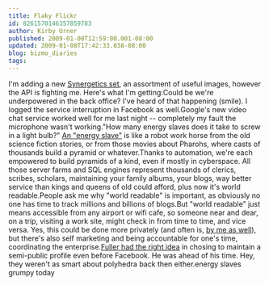 ```yaml
---
title: Flaky Flickr
id: 8261570146357859783
author: Kirby Urner
published: 2009-01-08T12:59:00.001-08:00
updated: 2009-01-08T17:42:33.038-08:00
blog: bizmo_diaries
tags: 
---
```


I'm adding a new [Synergetics set](http://www.flickr.com/photos/17157315@N00/sets/72157612330643992/), an assortment of useful images, however the API is fighting me.  Here's what I'm getting:[](https://blogger.googleusercontent.com/img/b/R29vZ2xl/AVvXsEg4bTK2cpF1LrCOg3nQ7_tFgsp34HB0S3DpNFYX-c9X0ikL_8NzBXVLv2-ZnIiVy6d3y5jTq3s7DgQOL-oxojVwzcxO6mlWG145d6iDiVrI7mTaDBgigmRL9f0jvDmnc1-4u-DB/s1600-h/flaky_flickr.png)[](https://blogger.googleusercontent.com/img/b/R29vZ2xl/AVvXsEgJsCgZLL3KMbJbplvaMcT1SnvrL42v3a4J26CN5lFAGqb2v166LjVcXEDoLfVQ17xiE-fBzFpk6Uq6DNjkN_Rp-3qtNPFL2d56wHP-ZCzgM1MKPD1q4Lx106axZPucg6S5wj7-/s1600-h/hiccups.png)Could be we're underpowered in the back office?  I've heard of that happening (smile).  I logged the service interruption in Facebook as well.Google's new video chat service worked well for me last night -- completely my fault the microphone wasn't working."How many energy slaves does it take to screw in a light bulb?"  [An "energy slave"](http://worldgame.blogspot.com/2005/11/google-gets-video.html) is like a robot work horse from the old science fiction stories, or from those movies about Pharohs, where casts of thousands build a pyramid or whatever.Thanks to automation, we're each empowered to build pyramids of a kind, even if mostly in cyberspace.  All those server farms and SQL engines represent thousands of clerics, scribes, scholars, maintaining your family albums, your blogs, way better service than kings and queens of old could afford, plus now it's world readable.People ask me why "world readable" is important, as obviously no one has time to track millions and billions of blogs.But "world readable" just means accessible from any airport or wifi cafe, so someone near and dear, on a trip, visiting a work site, might check in from time to time, and vice versa.  Yes, this could be done more privately (and often is, [by me as well](http://mybizmo.blogspot.com/2006/03/note-to-cell-mates.html)), but there's also self marketing and being accountable for one's time, coordinating the enterprise.[Fuller had the right idea](http://controlroom.blogspot.com/2008/11/trevors-talk.html) in chosing to maintain a semi-public profile even before Facebook.  He was ahead of his time.  Hey, they weren't as smart about polyhedra back then either.[](https://blogger.googleusercontent.com/img/b/R29vZ2xl/AVvXsEhvFt4jQfCtEs1ZJEtP8YtJxtNH6gukEZ8NmoRzlEoAIoLUf9djgDRrg4Cxu8QMsGdzxG7rSCLjT7_av5pBXDnkEXFaKROe3XSVT-FzDyxCL0Xr20OqUxze2lxDbDmUnNeZytuc/s1600-h/sigh_google.png)energy slaves grumpy today